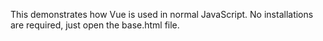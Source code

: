 This demonstrates how Vue is used in normal JavaScript.
No installations are required, just open the base.html file.